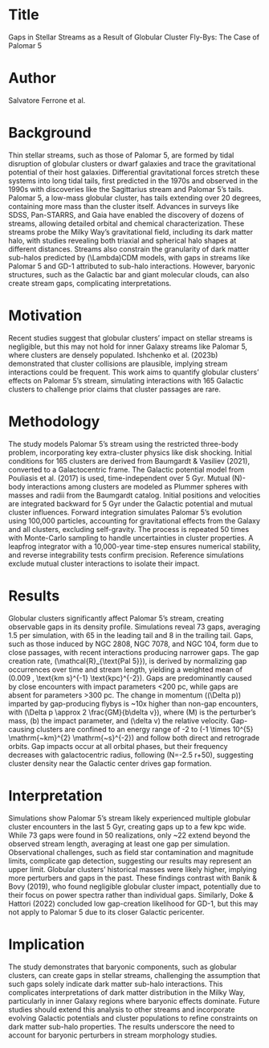 # Title  
Gaps in Stellar Streams as a Result of Globular Cluster Fly-Bys: The Case of Palomar 5  

# Author  
Salvatore Ferrone et al.  

# Background  
Thin stellar streams, such as those of Palomar 5, are formed by tidal disruption of globular clusters or dwarf galaxies and trace the gravitational potential of their host galaxies. Differential gravitational forces stretch these systems into long tidal tails, first predicted in the 1970s and observed in the 1990s with discoveries like the Sagittarius stream and Palomar 5’s tails. Palomar 5, a low-mass globular cluster, has tails extending over 20 degrees, containing more mass than the cluster itself. Advances in surveys like SDSS, Pan-STARRS, and Gaia have enabled the discovery of dozens of streams, allowing detailed orbital and chemical characterization. These streams probe the Milky Way’s gravitational field, including its dark matter halo, with studies revealing both triaxial and spherical halo shapes at different distances. Streams also constrain the granularity of dark matter sub-halos predicted by \(\Lambda\)CDM models, with gaps in streams like Palomar 5 and GD-1 attributed to sub-halo interactions. However, baryonic structures, such as the Galactic bar and giant molecular clouds, can also create stream gaps, complicating interpretations.  

# Motivation  
Recent studies suggest that globular clusters’ impact on stellar streams is negligible, but this may not hold for inner Galaxy streams like Palomar 5, where clusters are densely populated. Ishchenko et al. (2023b) demonstrated that cluster collisions are plausible, implying stream interactions could be frequent. This work aims to quantify globular clusters’ effects on Palomar 5’s stream, simulating interactions with 165 Galactic clusters to challenge prior claims that cluster passages are rare.  

# Methodology  
The study models Palomar 5’s stream using the restricted three-body problem, incorporating key extra-cluster physics like disk shocking. Initial conditions for 165 clusters are derived from Baumgardt & Vasiliev (2021), converted to a Galactocentric frame. The Galactic potential model from Pouliasis et al. (2017) is used, time-independent over 5 Gyr. Mutual \(N\)-body interactions among clusters are modeled as Plummer spheres with masses and radii from the Baumgardt catalog. Initial positions and velocities are integrated backward for 5 Gyr under the Galactic potential and mutual cluster influences. Forward integration simulates Palomar 5’s evolution using 100,000 particles, accounting for gravitational effects from the Galaxy and all clusters, excluding self-gravity. The process is repeated 50 times with Monte-Carlo sampling to handle uncertainties in cluster properties. A leapfrog integrator with a 10,000-year time-step ensures numerical stability, and reverse integrability tests confirm precision. Reference simulations exclude mutual cluster interactions to isolate their impact.  

# Results  
Globular clusters significantly affect Palomar 5’s stream, creating observable gaps in its density profile. Simulations reveal 73 gaps, averaging 1.5 per simulation, with 65 in the leading tail and 8 in the trailing tail. Gaps, such as those induced by NGC 2808, NGC 7078, and NGC 104, form due to close passages, with recent interactions producing narrower gaps. The gap creation rate, \(\mathcal{R}_{\text{Pal 5}}\), is derived by normalizing gap occurrences over time and stream length, yielding a weighted mean of \(0.009 \, \text{km s}^{-1} \text{kpc}^{-2}\). Gaps are predominantly caused by close encounters with impact parameters <200 pc, while gaps are absent for parameters >300 pc. The change in momentum (\(\Delta p\)) imparted by gap-producing flybys is ~10x higher than non-gap encounters, with \(\Delta p \approx 2 \frac{GM}{b\delta v}\), where \(M\) is the perturber’s mass, \(b\) the impact parameter, and \(\delta v\) the relative velocity. Gap-causing clusters are confined to an energy range of -2 to \(-1 \times 10^{5} \mathrm{~km}^{2} \mathrm{~s}^{-2}\) and follow both direct and retrograde orbits. Gap impacts occur at all orbital phases, but their frequency decreases with galactocentric radius, following \(N=-2.5 r+50\), suggesting cluster density near the Galactic center drives gap formation.  

# Interpretation  
Simulations show Palomar 5’s stream likely experienced multiple globular cluster encounters in the last 5 Gyr, creating gaps up to a few kpc wide. While 73 gaps were found in 50 realizations, only ~22 extend beyond the observed stream length, averaging at least one gap per simulation. Observational challenges, such as field star contamination and magnitude limits, complicate gap detection, suggesting our results may represent an upper limit. Globular clusters’ historical masses were likely higher, implying more perturbers and gaps in the past. These findings contrast with Banik & Bovy (2019), who found negligible globular cluster impact, potentially due to their focus on power spectra rather than individual gaps. Similarly, Doke & Hattori (2022) concluded low gap-creation likelihood for GD-1, but this may not apply to Palomar 5 due to its closer Galactic pericenter.  

# Implication  
The study demonstrates that baryonic components, such as globular clusters, can create gaps in stellar streams, challenging the assumption that such gaps solely indicate dark matter sub-halo interactions. This complicates interpretations of dark matter distribution in the Milky Way, particularly in inner Galaxy regions where baryonic effects dominate. Future studies should extend this analysis to other streams and incorporate evolving Galactic potentials and cluster populations to refine constraints on dark matter sub-halo properties. The results underscore the need to account for baryonic perturbers in stream morphology studies.